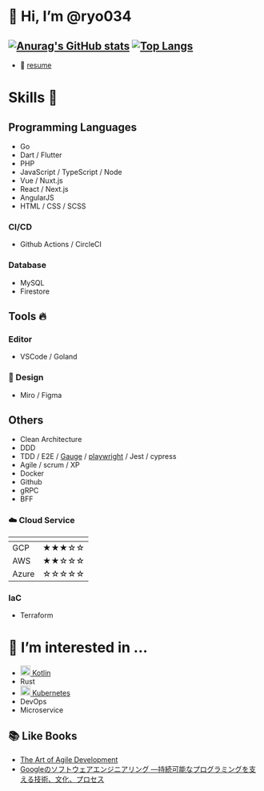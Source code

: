# 👋 Hi, I’m @ryo034
[![Anurag's GitHub stats](https://github-readme-stats.vercel.app/api?username=ryo034&show_icons=true&theme=radical)](https://github.com/anuraghazra/github-readme-stats)
[![Top Langs](https://github-readme-stats.vercel.app/api/top-langs/?username=ryo034&layout=compact&theme=radical&langs_count=6&hide=php,html,css,swift,scss,ruby)](https://github.com/anuraghazra/github-readme-stats)
-------

- :file_folder: [resume]()

# Skills :rocket:

## Programming Languages
- Go
- Dart / Flutter
- PHP
- JavaScript / TypeScript / Node
- Vue / Nuxt.js
- React / Next.js
- AngularJS
- HTML / CSS / SCSS

### CI/CD
- Github Actions / CircleCI

### Database
- MySQL
- Firestore

## Tools :fire:
### Editor
- VSCode / Goland

### :art: Design
- Miro / Figma

## Others
- Clean Architecture
- DDD
- TDD / E2E / [Gauge](https://gauge.org/) / [playwright](https://playwright.dev/) / Jest / cypress
- Agile / scrum / XP
- Docker
- Github
- gRPC
- BFF

### :cloud: Cloud Service
| <!-- -->    | <!-- -->    |
|-|-|
|GCP|★★★☆☆|
|AWS|★★☆☆☆|
|Azure|☆☆☆☆☆|

### IaC
- Terraform

# 👀 I’m interested in ...
- [<img src="https://upload.wikimedia.org/wikipedia/commons/thumb/0/06/Kotlin_Icon.svg/1024px-Kotlin_Icon.svg.png" alt="drawing" width="20"> Kotlin](https://kotlinlang.org/)
- Rust
- [<img src="https://upload.wikimedia.org/wikipedia/commons/0/00/Kubernetes_%28container_engine%29.png" alt="drawing" width="20"> Kubernetes](https://kubernetes.io/)
- DevOps
- Microservice

## :books: Like Books
- [The Art of Agile Development](https://www.amazon.co.jp/Art-Agile-Development-Pragmatic-Software/dp/0596527675)
- [Googleのソフトウェアエンジニアリング ―持続可能なプログラミングを支える技術、文化、プロセス](https://www.amazon.co.jp/Google%E3%81%AE%E3%82%BD%E3%83%95%E3%83%88%E3%82%A6%E3%82%A7%E3%82%A2%E3%82%A8%E3%83%B3%E3%82%B8%E3%83%8B%E3%82%A2%E3%83%AA%E3%83%B3%E3%82%B0-%E2%80%95%E6%8C%81%E7%B6%9A%E5%8F%AF%E8%83%BD%E3%81%AA%E3%83%97%E3%83%AD%E3%82%B0%E3%83%A9%E3%83%9F%E3%83%B3%E3%82%B0%E3%82%92%E6%94%AF%E3%81%88%E3%82%8B%E6%8A%80%E8%A1%93%E3%80%81%E6%96%87%E5%8C%96%E3%80%81%E3%83%97%E3%83%AD%E3%82%BB%E3%82%B9-%E7%AB%B9%E8%BE%BA-%E9%9D%96%E6%98%AD/dp/4873119650/ref=msx_wsirn_v1_1/357-3188801-2178948?pd_rd_w=5PC0P&pf_rd_p=72eb91a1-81d6-4ae4-8b91-3e94bd01608f&pf_rd_r=33G6TBWE148KD856X89D&pd_rd_r=d951c7ef-fc3e-4105-a6f0-b5552a3a7c62&pd_rd_wg=idQKr&pd_rd_i=4873119650&psc=1)
